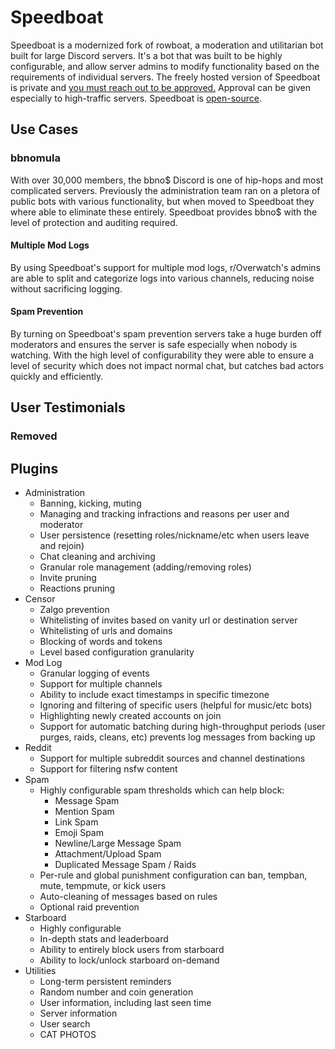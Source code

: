 # Speedboat

Speedboat is a modernized fork of rowboat, a moderation and utilitarian bot built for large Discord servers. It's a bot that was built to be highly configurable, and allow server admins to modify functionality based on the requirements of individual servers. The freely hosted version of Speedboat is private and [you must reach out to be approved.](https://discord.gg/qT7qGq6) Approval can be given especially to high-traffic servers. Speedboat is [open-source](https://github.com/SethBots/speedboat).

## Use Cases

### bbnomula

With over 30,000 members, the bbno$ Discord is one of hip-hops and most complicated servers. Previously the administration team ran on a pletora of public bots with various functionality, but when moved to Speedboat they where able to eliminate these entirely. Speedboat provides bbno$ with the level of protection and auditing required.

#### Multiple Mod Logs

By using Speedboat's support for multiple mod logs, r/Overwatch's admins are able to split and categorize logs into various channels, reducing noise without sacrificing logging.

#### Spam Prevention

By turning on Speedboat's spam prevention servers take a huge burden off moderators and ensures the server is safe especially when nobody is watching. With the high level of configurability they were able to ensure a level of security which does not impact normal chat, but catches bad actors quickly and efficiently.

## User Testimonials

### Removed

## Plugins

- Administration
  - Banning, kicking, muting
  - Managing and tracking infractions and reasons per user and moderator
  - User persistence (resetting roles/nickname/etc when users leave and rejoin)
  - Chat cleaning and archiving
  - Granular role management (adding/removing roles)
  - Invite pruning
  - Reactions pruning
- Censor
  - Zalgo prevention
  - Whitelisting of invites based on vanity url or destination server
  - Whitelisting of urls and domains
  - Blocking of words and tokens
  - Level based configuration granularity
- Mod Log
  - Granular logging of events
  - Support for multiple channels
  - Ability to include exact timestamps in specific timezone
  - Ignoring and filtering of specific users (helpful for music/etc bots)
  - Highlighting newly created accounts on join
  - Support for automatic batching during high-throughput periods (user purges, raids, cleans, etc) prevents log messages from backing up
- Reddit
  - Support for multiple subreddit sources and channel destinations
  - Support for filtering nsfw content
- Spam
  - Highly configurable spam thresholds which can help block:
    - Message Spam
    - Mention Spam
    - Link Spam
    - Emoji Spam
    - Newline/Large Message Spam
    - Attachment/Upload Spam
    - Duplicated Message Spam / Raids
  - Per-rule and global punishment configuration can ban, tempban, mute, tempmute, or kick users
  - Auto-cleaning of messages based on rules
  - Optional raid prevention
- Starboard
  - Highly configurable
  - In-depth stats and leaderboard
  - Ability to entirely block users from starboard
  - Ability to lock/unlock starboard on-demand
- Utilities
  - Long-term persistent reminders
  - Random number and coin generation
  - User information, including last seen time
  - Server information
  - User search
  - CAT PHOTOS
